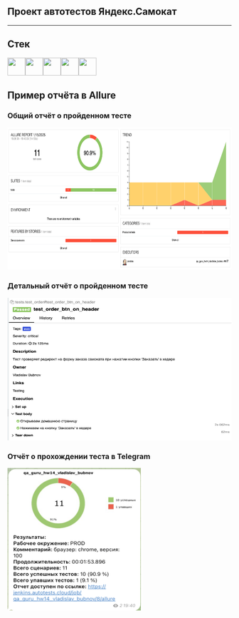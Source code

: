 ## Проект автотестов Яндекс.Самокат
___
## Стек
<img src="https://upload.wikimedia.org/wikipedia/commons/thumb/c/c3/Python-logo-notext.svg/1200px-Python-logo-notext.svg.png" height="40" width="40" /><img src="https://testirovshik.com/wp-content/uploads/2023/06/selenium-logo.png" height="40" width="40" /><img src="https://upload.wikimedia.org/wikipedia/commons/thumb/e/e9/Jenkins_logo.svg/1483px-Jenkins_logo.svg.png" height="40" width="40" /><img src="https://avatars.githubusercontent.com/u/5879127?s=200&v=4" height="40" width="40" /><img src="https://upload.wikimedia.org/wikipedia/commons/thumb/5/5c/Telegram_Messenger.png/800px-Telegram_Messenger.png" height="40" width="40" />
## Пример отчёта в Allure

### Общий отчёт о пройденном тесте
<img src="https://github.com/vladbubnov/jpeg/blob/main/Снимок экрана 2025-01-15 в 19.51.00.png" width="630" height="320"/>

### Детальный отчёт о пройденном тесте

<img src="https://github.com/vladbubnov/jpeg/blob/main/Снимок экрана 2025-01-15 в 19.50.47.png" width="630" height="320"/>

### Отчёт о прохождении теста в Telegram

<img src="https://github.com/vladbubnov/jpeg/blob/main/Снимок экрана 2025-01-15 в 19.51.24.png" width="300" height="320"/>
